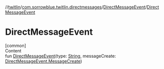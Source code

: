 //[twitlin](../../index.md)/[com.sorrowblue.twitlin.directmessages](../index.md)/[DirectMessageEvent](index.md)/[DirectMessageEvent](-direct-message-event.md)



# DirectMessageEvent  
[common]  
Content  
fun [DirectMessageEvent](-direct-message-event.md)(type: [String](https://kotlinlang.org/api/latest/jvm/stdlib/kotlin/-string/index.html), messageCreate: [DirectMessageEvent.MessageCreate](-message-create/index.md))  



